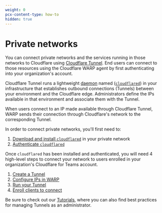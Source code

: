 ```yaml
---
weight: 0
pcx-content-type: how-to
hidden: true
---
```


# Private networks

You can connect private networks and the services running in those networks to Cloudflare using [Cloudflare Tunnel](/glossary#cloudflare-tunnel). End users can connect to those resources using the Cloudflare WARP agent by first authenticating into your organization's account.

Cloudflare Tunnel runs a lightweight [daemon](/glossary#daemon) named ([`cloudflared`](/glossary#cloudflared)) in your infrastructure that establishes outbound connections (Tunnels) between your environment and the Cloudflare edge. Administrators define the IPs available in that environment and associate them with the Tunnel.

When users connect to an IP made available through Cloudflare Tunnel, WARP sends their connection through Cloudflare's network to the corresponding Tunnel.

In order to connect private networks, you'll first need to:

1. [Download and install `cloudflared`](/connections/connect-apps/install-and-setup/installation) in your private network
2. [Authenticate `cloudflared`](/connections/connect-apps/install-and-setup/setup)

Once `cloudflared` has been installed and authenticated, you will need 4 high-level steps to connect your network to users enrolled in your organization's Cloudflare for Teams account.

1. [Create a Tunnel](/connections/connect-networks/private-net/create-tunnel)
2. [Configure IPs in WARP](/connections/connect-devices/warp/exclude-traffic)
3. [Run your Tunnel](/connections/connect-apps/run-tunnel)
4. [Enroll clients to connect](/connections/connect-devices/warp/warp-settings#device-enrollment-permissions)

Be sure to check out our [Tutorials](/tutorials), where you can also find
best practices for managing Tunnels as an administrator.
